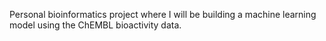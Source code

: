 Personal bioinformatics project where I  will be building a machine learning model using the ChEMBL bioactivity data.
